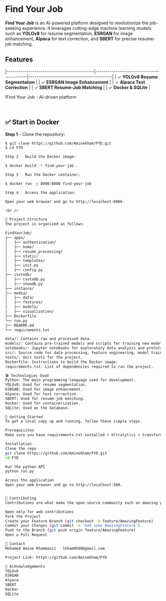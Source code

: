 # Find Your Job

**Find Your Job** is an AI-powered platform designed to revolutionize the job-seeking experience. It leverages cutting-edge machine learning models such as **YOLOv8** for resume segmentation, **ESRGAN** for image enhancement, **Alpaca** for text correction, and **SBERT** for precise resume-job matching.
<br />

## Features

|--------------------------------------------|-------------------------------------------|------------------------------------------|
| ✓ **YOLOv8 Resume Segmentation**          |
| ✓ **ESRGAN Image Enhancement**             | 
| ✓ **Alpaca Text Correction**               |
| ✓ **SBERT Resume-Job Matching**            |
| ✓ **Docker & SQLite**                      | 

!Find Your Job - AI-driven platform

<br />

## ✅ Start in Docker

**Step 1** - Clone the repository:

```bash
$ git clone https://github.com/Aminekham/FYD.git
$ cd FYD

Step 2 - Build the Docker image:

$ docker build -t find-your-job .

Step 3 - Run the Docker container:

$ docker run -p 8000:8000 find-your-job

Step 4 - Access the application:

Open your web browser and go to http://localhost:8000.

<br />

📂 Project Structure
The project is organized as follows:

FindYourJob/
├── apps/
│   ├── authentication/
│   ├── home/
│   ├── resume_processing/
│   ├── static/
│   ├── templates/
│   ├── init.py
│   ├── config.py
├── csvtodb/
│   ├── csvtodb.py
│   ├── showdb.py
├── instance/
├── media/
│   ├── data/
│   ├── features/
│   ├── models/
│   ├── visualization/
├── Dockerfile
└── run.py
├── README.md
└── requirements.txt

data/: Contains raw and processed data.
models/: Contains pre-trained models and scripts for training new models.
notebooks/: Jupyter notebooks for exploratory data analysis and prototyping.
src/: Source code for data processing, feature engineering, model training, and visualization.
tests/: Unit tests for the project.
Dockerfile: Instructions to build the Docker image.
requirements.txt: List of dependencies required to run the project.

🛠️ Technologies Used
Python: The main programming language used for development.
YOLOv8: Used for resume segmentation.
ESRGAN: Used for image enhancement.
Alpaca: Used for text correction.
SBERT: Used for resume-job matching.
Docker: Used for containerization.
SQLite: Used as the database.

🚀 Getting Started
To get a local copy up and running, follow these simple steps.

Prerequisites
Make sure you have requirements.txt installed + Ultralytics + transformers + PymuPDF.

Installation
Clone the repo
git clone https://github.com/Aminekham/FYD.git
cd FYD

Run the python API
python run.py

Access the application
Open your web browser and go to http://localhost:500.


🤝 Contributing
Contributions are what make the open-source community such an amazing place to learn, inspire, and create. Any contributions you make are greatly appreciated.

Open only for web contributions
Fork the Project
Create your Feature Branch (git checkout -b feature/AmazingFeature)
Commit your Changes (git commit -m 'Add some AmazingFeature')
Push to the Branch (git push origin feature/AmazingFeature)
Open a Pull Request

📧 Contact
Mohamed Amine Khammassi - lkham0508@gmail.com

Project Link: https://github.com/Aminekham/FYD

🙏 Acknowledgements
YOLOv8
ESRGAN
Alpaca
SBERT
Docker
SQLite
